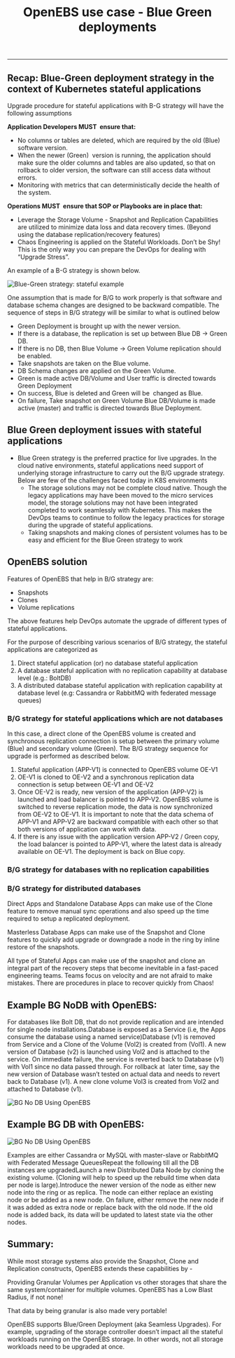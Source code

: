 ﻿---
id: bluegreen
title: OpenEBS use case - Blue Green deployments
sidebar_label: Blue/Green strategy
---

------

## Recap: Blue-Green deployment strategy in the context of Kubernetes stateful applications

Upgrade procedure for stateful applications with B-G strategy will have the following assumptions

**Application Developers MUST  ensure that:**

- No columns or tables are deleted, which are required by the old (Blue) software version. 
- When the newer (Green)  version is running, the application should make sure the older columns and tables are also updated, so that on rollback to older version, the software can still access data without errors. 
- Monitoring with metrics that can deterministically decide the health of the system. 

**Operations MUST  ensure that SOP or Playbooks are in place that:** 

- Leverage the Storage Volume - Snapshot and Replication Capabilities are utilized to minimize data loss and data recovery times. (Beyond using the database replication/recovery features)
- Chaos Engineering is applied on the Stateful Workloads. Don’t be Shy! This is the only way you can prepare the DevOps for dealing with “Upgrade Stress”. 

An example of a B-G strategy is shown below.

![Blue-Green strategy: stateful example](/docs/assets/bg-stateful.png)

<!--TODO: Can we display the image to the right aligned and have the text on the left side ?-->

One assumption that is made for B/G to work properly is that software and database schema changes are designed to be backward compatible.  The sequence of steps in B/G strategy will be similar to what is outlined below

- Green Deployment is brought up with the newer version.  
- If there is a database, the replication is set up between Blue DB -> Green DB.  
- If there is no DB, then Blue Volume -> Green Volume replication should be enabled.  
- Take snapshots are taken on the Blue volume.  
- DB Schema changes are applied on the Green Volume.  
- Green is made active DB/Volume and User traffic is directed towards Green Deployment  
- On success, Blue is deleted and Green will be  changed as Blue.  
- On failure,  Take snapshot on Green Volume  Blue DB/Volume is made active (master) and traffic is directed towards Blue Deployment.

## Blue Green deployment issues with stateful applications

- Blue Green strategy is the preferred practice for live upgrades. In the cloud native environments, stateful applications need support of underlying storage infrastructure to carry out the B/G upgrade strategy. Below are few of the challenges faced today in K8S environments 
  - The storage solutions may not be complete cloud native. Though the legacy applications may have been moved to the micro services model, the storage solutions may not have been integrated completed to work seamlessly with Kubernetes. This makes the DevOps teams to continue to follow the legacy practices for storage during the upgrade of stateful applications.
  - Taking snapshots and making clones of persistent volumes has to be easy and efficient for the Blue Green strategy to work

## OpenEBS solution

Features of OpenEBS that help in B/G strategy are:

- Snapshots
- Clones
- Volume replications

The above features help DevOps automate the upgrade of different types of stateful applications. 

For the purpose of describing various scenarios of B/G strategy, the stateful applications are categorized as 

1. Direct stateful application (or) no database stateful application
2. A database stateful application with no replication capability at database level (e.g.: BoltDB)
3. A distributed database stateful application with replication capability at database level (e.g: Cassandra or RabbitMQ with federated message queues)

### B/G strategy for stateful applications which are not databases

In this case, a direct clone of the OpenEBS volume is created and synchronous replication connection is setup between the primary volume (Blue) and secondary volume (Green). The B/G strategy sequence for upgrade is performed as described below.

1. Stateful application (APP-V1) is connected to OpenEBS volume OE-V1
2. OE-V1 is cloned to OE-V2 and a synchronous replication data connection is setup between OE-V1 and OE-V2
3. Once OE-V2 is ready, new version of the application (APP-V2) is launched and load balancer is pointed to APP-V2. OpenEBS volume is switched to reverse replication mode, the data is now synchronized from OE-V2 to OE-V1. It is important to note that the data schema of APP-V1 and APP-V2 are backward compatible with each other so that both versions of application can work with data.
4. If there is any issue with the application version APP-V2 / Green copy, the load balancer is pointed to APP-V1, where the latest data is already available on OE-V1. The deployment is back on Blue copy.

### B/G strategy for databases with no replication capabilities

### B/G strategy for distributed databases



Direct Apps and Standalone Database Apps can make use of the Clone feature to remove manual sync operations and also speed up the time required to setup a replicated deployment. 

Masterless Database Apps can make use of the Snapshot and Clone features to quickly add upgrade or downgrade a node in the ring by inline restore of the snapshots.

All type of Stateful Apps can make use of the snapshot and clone an integral part of the recovery steps that become inevitable in a fast-paced engineering teams. Teams focus on velocity and are not afraid to make mistakes. There are procedures in place to recover quickly from Chaos!



## Example BG NoDB with OpenEBS:

For databases like Bolt DB, that do not provide replication and are intended for single node installations.Database is exposed as a Service (i.e, the Apps consume the database using a named service)Database (v1) is removed from Service and a Clone of the Volume (Vol2) is created from (Vol1). A new version of Database (v2) is launched using Vol2 and is attached to the service. On immediate failure, the service is reverted back to Database (v1) with Vol1 since no data passed through. For rollback at  later time, say the new version of Database wasn’t tested on actual data and needs to revert back to Database (v1). A new clone volume Vol3 is created from Vol2 and attached to Database (v1). 

![BG No DB Using OpenEBS](/docs/assets/bg-nodb.png)

## Example BG DB with OpenEBS:

![BG No DB Using OpenEBS](/docs/assets/bg-nodb.png)

Examples are either Cassandra or MySQL with master-slave or RabbitMQ with Federated Message QueuesRepeat the following till all the DB instances are upgradedLaunch a new Distributed Data Node by cloning the existing volume. (Cloning will help to speed up the rebuild time when data per node is large).Introduce the newer version of the node as either new node into the ring or as replica. The node can either replace an existing node or be added as a new node. On failure, either remove the new node if it was added as extra node or replace back with the old node. If the old node is added back, its data will be updated to latest state via the other nodes. 



## Summary:

While most storage systems also provide the Snapshot, Clone and Replication constructs, OpenEBS extends these capabilities by - 

Providing Granular Volumes per Application vs other storages that share the same system/container for multiple volumes. OpenEBS has a Low Blast Radius, if not none!

That data by being granular is also made very portable!

OpenEBS supports Blue/Green Deployment (aka Seamless Upgrades). For example, upgrading of the storage controller doesn’t impact all the stateful workloads running on the OpenEBS storage. In other words, not all storage workloads need to be upgraded at once. 






<!-- Hotjar Tracking Code for https://docs.openebs.io -->
<script>
   (function(h,o,t,j,a,r){
       h.hj=h.hj||function(){(h.hj.q=h.hj.q||[]).push(arguments)};
       h._hjSettings={hjid:785693,hjsv:6};
       a=o.getElementsByTagName('head')[0];
       r=o.createElement('script');r.async=1;
       r.src=t+h._hjSettings.hjid+j+h._hjSettings.hjsv;
       a.appendChild(r);
   })(window,document,'https://static.hotjar.com/c/hotjar-','.js?sv=');
</script>
